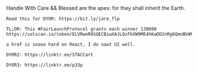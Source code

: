  <div>
    Handle With Care && Blessed are the apes: for they shall inherit the Earth.
    
    Read this for DYOR: https://bit.ly/jare_flp
    
    TL;DR: This #FairLaunchProtocol grants each winner 138600 https://solscan.io/token/ELVRweR9SQECBiwXAJLQsFkXW9ME4hKwDD2nRg6QmoBV#holders
    
    a href is soooo hard on React, I do nawt UI well.
    
    DYOR2: https://linktr.ee/STACCart
    
    DYOR3: https://linktr.ee/p33p
</div>